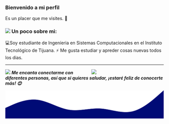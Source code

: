 ### Bienvenido a mi perfil
Es un placer que me visites. 👋

### <img src="https://media.giphy.com/media/VgCDAzcKvsR6OM0uWg/giphy.gif" width="50"> Un poco sobre mi:
💻Soy estudiante de Ingeníeria en Sistemas Computacionales en el Instituto Tecnológico de Tijuana.
⚡ Me gusta estudiar y apreder cosas nuevas todos los dias.

<hr>

 <img align='right' src="https://media.giphy.com/media/M9gbBd9nbDrOTu1Mqx/giphy.gif" width="230">
 
 

<img src="https://media.giphy.com/media/LnQjpWaON8nhr21vNW/giphy.gif" width="60"> <em><b>
 Me encanta conectarme con diferentes personas, así que si quieres saludar,  <b>¡estaré feliz de conocerte más! </b> 😊</em>


![bottom.png](https://raw.githubusercontent.com/iCharlesZ/FigureBed/master/img/readme-bottom.png)

